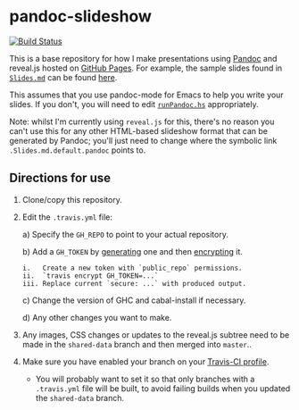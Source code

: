 pandoc-slideshow
================

[![Build Status](https://travis-ci.org/ivan-m/pandoc-slideshow.svg)](https://travis-ci.org/ivan-m/pandoc-slideshow)

This is a base repository for how I make presentations using [Pandoc]
and reveal.js hosted on [GitHub Pages].  For example, the sample
slides found in [`Slides.md`] can be found [here].

This assumes that you use pandoc-mode for Emacs to help you write your
slides.  If you don't, you will need to edit [`runPandoc.hs`]
appropriately.

Note: whilst I'm currently using `reveal.js` for this, there's no
reason you can't use this for any other HTML-based slideshow format
that can be generated by Pandoc; you'll just need to change where the
symbolic link `.Slides.md.default.pandoc` points to.

Directions for use
------------------

1. Clone/copy this repository.

2. Edit the `.travis.yml` file:

    a) Specify the `GH_REPO` to point to your actual repository.

    b) Add a `GH_TOKEN` by [generating] one and then [encrypting] it.

       i.   Create a new token with `public_repo` permissions.
       ii.  `travis encrypt GH_TOKEN=...`
       iii. Replace current `secure: ...` with produced output.

    c) Change the version of GHC and cabal-install if necessary.

    d) Any other changes you want to make.

3. Any images, CSS changes or updates to the reveal.js subtree need to
   be made in the `shared-data` branch and then merged into `master`..

4. Make sure you have enabled your branch on your [Travis-CI profile].

    - You will probably want to set it so that only branches with a
      `.travis.yml` file will be built, to avoid failing builds when
      you updated the `shared-data` branch.

[Pandoc]: http://pandoc.org/
[reveal.js]: http://lab.hakim.se/reveal-js/
[GitHub Pages]: https://pages.github.com/
[`Slides.md`]: Slides.md
[here]: http://ivan-m.github.io/pandoc-slideshow
[`runPandoc.hs`]: runPandoc.hs
[generating]: https://github.com/settings/tokens
[encrypting]: https://docs.travis-ci.com/user/encryption-keys/
[Travis-CI profile]: https://travis-ci.org/profile
